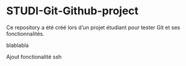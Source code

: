 # STUDI-Git-Github-project

Ce repository a été créé lors d’un projet étudiant pour tester Git et ses fonctionnalités.

blablabla

Ajout fonctionalité ssh